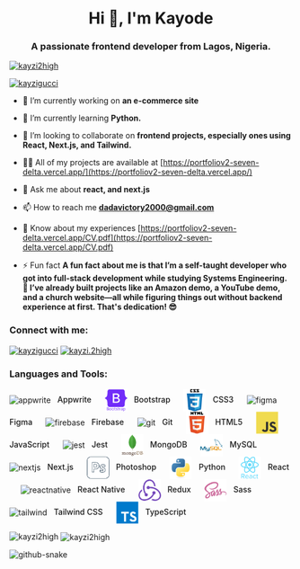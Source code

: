 <h1 align="center">Hi 👋, I'm Kayode</h1>
<h3 align="center">A passionate frontend developer from Lagos, Nigeria.</h3>

<p align="left"> <a href="https://github.com/ryo-ma/github-profile-trophy"><img src="https://github-profile-trophy.vercel.app/?username=kayzi2high" alt="kayzi2high" /></a> </p>

<p align="left"> <a href="https://twitter.com/kayzigucci" target="blank"><img src="https://img.shields.io/twitter/follow/kayzigucci?logo=twitter&style=for-the-badge" alt="kayzigucci" /></a> </p>

- 🔭 I’m currently working on **an e-commerce site**

- 🌱 I’m currently learning **Python.**

- 👯 I’m looking to collaborate on **frontend projects, especially ones using React, Next.js, and Tailwind.**

- 👨‍💻 All of my projects are available at [https://portfoliov2-seven-delta.vercel.app/](https://portfoliov2-seven-delta.vercel.app/)

- 💬 Ask me about **react, and next.js**

- 📫 How to reach me **dadavictory2000@gmail.com**

- 📄 Know about my experiences [https://portfoliov2-seven-delta.vercel.app/CV.pdf](https://portfoliov2-seven-delta.vercel.app/CV.pdf)

- ⚡ Fun fact **A fun fact about me is that I’m a self-taught developer who got into full-stack development while studying Systems Engineering. 🚀 I’ve already built projects like an Amazon demo, a YouTube demo, and a church website—all while figuring things out without backend experience at first. That's dedication! 😎**

<h3 align="left">Connect with me:</h3>
<p align="left">
<a href="https://twitter.com/kayzigucci" target="blank"><img align="center" src="https://raw.githubusercontent.com/rahuldkjain/github-profile-readme-generator/master/src/images/icons/Social/twitter.svg" alt="kayzigucci" height="30" width="40" /></a>
<a href="https://instagram.com/kayzi.2high" target="blank"><img align="center" src="https://raw.githubusercontent.com/rahuldkjain/github-profile-readme-generator/master/src/images/icons/Social/instagram.svg" alt="kayzi.2high" height="30" width="40" /></a>
</p>

<h3 align="left">Languages and Tools:</h3>
<p align="left">
  <!-- Appwrite -->
  <img src="https://www.vectorlogo.zone/logos/appwriteio/appwriteio-icon.svg" alt="appwrite" width="40" height="40" style="vertical-align:middle; margin-right:8px;" />
  <span style="font-size: 14px; font-weight: 500;">Appwrite</span>
  &nbsp;&nbsp;&nbsp;&nbsp;

  <!-- Bootstrap -->
  <img src="https://raw.githubusercontent.com/devicons/devicon/master/icons/bootstrap/bootstrap-plain-wordmark.svg" alt="bootstrap" width="40" height="40" style="vertical-align:middle; margin-right:8px;" />
  <span style="font-size: 14px; font-weight: 500;">Bootstrap</span>
  &nbsp;&nbsp;&nbsp;&nbsp;

  <!-- CSS3 -->
  <img src="https://raw.githubusercontent.com/devicons/devicon/master/icons/css3/css3-original-wordmark.svg" alt="css3" width="40" height="40" style="vertical-align:middle; margin-right:8px;" />
  <span style="font-size: 14px; font-weight: 500;">CSS3</span>
  &nbsp;&nbsp;&nbsp;&nbsp;

  <!-- Figma -->
  <img src="https://www.vectorlogo.zone/logos/figma/figma-icon.svg" alt="figma" width="40" height="40" style="vertical-align:middle; margin-right:8px;" />
  <span style="font-size: 14px; font-weight: 500;">Figma</span>
  &nbsp;&nbsp;&nbsp;&nbsp;

  <!-- Firebase -->
  <img src="https://www.vectorlogo.zone/logos/firebase/firebase-icon.svg" alt="firebase" width="40" height="40" style="vertical-align:middle; margin-right:8px;" />
  <span style="font-size: 14px; font-weight: 500;">Firebase</span>
  &nbsp;&nbsp;&nbsp;&nbsp;

  <!-- Git -->
  <img src="https://www.vectorlogo.zone/logos/git-scm/git-scm-icon.svg" alt="git" width="40" height="40" style="vertical-align:middle; margin-right:8px;" />
  <span style="font-size: 14px; font-weight: 500;">Git</span>
  &nbsp;&nbsp;&nbsp;&nbsp;

  <!-- HTML5 -->
  <img src="https://raw.githubusercontent.com/devicons/devicon/master/icons/html5/html5-original-wordmark.svg" alt="html5" width="40" height="40" style="vertical-align:middle; margin-right:8px;" />
  <span style="font-size: 14px; font-weight: 500;">HTML5</span>
  &nbsp;&nbsp;&nbsp;&nbsp;

  <!-- JavaScript -->
  <img src="https://raw.githubusercontent.com/devicons/devicon/master/icons/javascript/javascript-original.svg" alt="javascript" width="40" height="40" style="vertical-align:middle; margin-right:8px;" />
  <span style="font-size: 14px; font-weight: 500;">JavaScript</span>
  &nbsp;&nbsp;&nbsp;&nbsp;

  <!-- Jest -->
  <img src="https://www.vectorlogo.zone/logos/jestjsio/jestjsio-icon.svg" alt="jest" width="40" height="40" style="vertical-align:middle; margin-right:8px;" />
  <span style="font-size: 14px; font-weight: 500;">Jest</span>
  &nbsp;&nbsp;&nbsp;&nbsp;

  <!-- MongoDB -->
  <img src="https://raw.githubusercontent.com/devicons/devicon/master/icons/mongodb/mongodb-original-wordmark.svg" alt="mongodb" width="40" height="40" style="vertical-align:middle; margin-right:8px;" />
  <span style="font-size: 14px; font-weight: 500;">MongoDB</span>
  &nbsp;&nbsp;&nbsp;&nbsp;

  <!-- MySQL -->
  <img src="https://raw.githubusercontent.com/devicons/devicon/master/icons/mysql/mysql-original-wordmark.svg" alt="mysql" width="40" height="40" style="vertical-align:middle; margin-right:8px;" />
  <span style="font-size: 14px; font-weight: 500;">MySQL</span>
  &nbsp;&nbsp;&nbsp;&nbsp;

  <!-- Next.js -->
  <img src="https://cdn.worldvectorlogo.com/logos/nextjs-2.svg" alt="nextjs" width="40" height="40" style="vertical-align:middle; margin-right:8px;" />
  <span style="font-size: 14px; font-weight: 500;">Next.js</span>
  &nbsp;&nbsp;&nbsp;&nbsp;

  <!-- Photoshop -->
  <img src="https://raw.githubusercontent.com/devicons/devicon/master/icons/photoshop/photoshop-line.svg" alt="photoshop" width="40" height="40" style="vertical-align:middle; margin-right:8px;" />
  <span style="font-size: 14px; font-weight: 500;">Photoshop</span>
  &nbsp;&nbsp;&nbsp;&nbsp;

  <!-- Python -->
  <img src="https://raw.githubusercontent.com/devicons/devicon/master/icons/python/python-original.svg" alt="python" width="40" height="40" style="vertical-align:middle; margin-right:8px;" />
  <span style="font-size: 14px; font-weight: 500;">Python</span>
  &nbsp;&nbsp;&nbsp;&nbsp;

  <!-- React -->
  <img src="https://raw.githubusercontent.com/devicons/devicon/master/icons/react/react-original-wordmark.svg" alt="react" width="40" height="40" style="vertical-align:middle; margin-right:8px;" />
  <span style="font-size: 14px; font-weight: 500;">React</span>
  &nbsp;&nbsp;&nbsp;&nbsp;

  <!-- React Native -->
  <img src="https://reactnative.dev/img/header_logo.svg" alt="reactnative" width="40" height="40" style="vertical-align:middle; margin-right:8px;" />
  <span style="font-size: 14px; font-weight: 500;">React Native</span>
  &nbsp;&nbsp;&nbsp;&nbsp;

  <!-- Redux -->
  <img src="https://raw.githubusercontent.com/devicons/devicon/master/icons/redux/redux-original.svg" alt="redux" width="40" height="40" style="vertical-align:middle; margin-right:8px;" />
  <span style="font-size: 14px; font-weight: 500;">Redux</span>
  &nbsp;&nbsp;&nbsp;&nbsp;

  <!-- Sass -->
  <img src="https://raw.githubusercontent.com/devicons/devicon/master/icons/sass/sass-original.svg" alt="sass" width="40" height="40" style="vertical-align:middle; margin-right:8px;" />
  <span style="font-size: 14px; font-weight: 500;">Sass</span>
  &nbsp;&nbsp;&nbsp;&nbsp;

  <!-- Tailwind CSS -->
  <img src="https://www.vectorlogo.zone/logos/tailwindcss/tailwindcss-icon.svg" alt="tailwind" width="40" height="40" style="vertical-align:middle; margin-right:8px;" />
  <span style="font-size: 14px; font-weight: 500;">Tailwind CSS</span>
  &nbsp;&nbsp;&nbsp;&nbsp;

  <!-- TypeScript -->
  <img src="https://raw.githubusercontent.com/devicons/devicon/master/icons/typescript/typescript-original.svg" alt="typescript" width="40" height="40" style="vertical-align:middle; margin-right:8px;" />
  <span style="font-size: 14px; font-weight: 500;">TypeScript</span>
</p>

<p><img align="left" src="https://github-readme-stats.vercel.app/api/top-langs?username=KAYZI2HIGH&show_icons=true&locale=en&layout=compact" alt="kayzi2high" /></p>

<p>&nbsp;<img align="center" src="https://github-readme-stats.vercel.app/api?username=KAYZI2HIGH&show_icons=true&locale=en" alt="kayzi2high" /></p>



<picture>
  <source media="(prefers-color-scheme: dark)" srcset="https://raw.githubusercontent.com/tobiasmeyhoefer/tobiasmeyhoefer/output/github-snake-dark.svg" />
  <source media="(prefers-color-scheme: light)" srcset="https://raw.githubusercontent.com/tobiasmeyhoefer/tobiasmeyhoefer/output/github-snake.svg" />
  <img alt="github-snake" src="https://raw.githubusercontent.com/tobiasmeyhoefer/tobiasmeyhoefer/output/github-snake.svg" />
</picture>
